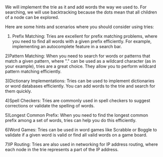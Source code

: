 We will implement the trie as it and add words the way we used to. For searching, we will use backtracking because the dots mean that all children of a node can be explored.


Here are some hints and scenarios where you should consider using tries:

1) Prefix Matching: Tries are excellent for prefix matching problems, where you need to find all words with a given prefix efficiently. For example, implementing an autocomplete feature in a search bar.

2)Pattern Matching: When you need to search for words or patterns that match a given pattern, where "." can be used as a wildcard character (as in your example), tries are a great choice. They allow you to perform wildcard pattern matching efficiently.

3)Dictionary Implementations: Tries can be used to implement dictionaries or word databases efficiently. You can add words to the trie and search for them quickly.

4)Spell Checkers: Tries are commonly used in spell checkers to suggest corrections or validate the spelling of words.

5)Longest Common Prefix: When you need to find the longest common prefix among a set of words, tries can help you do this efficiently.

6)Word Games: Tries can be used in word games like Scrabble or Boggle to validate if a given word is valid or find all valid words on a game board.

7)IP Routing: Tries are also used in networking for IP address routing, where each node in the trie represents a part of the IP address.​
